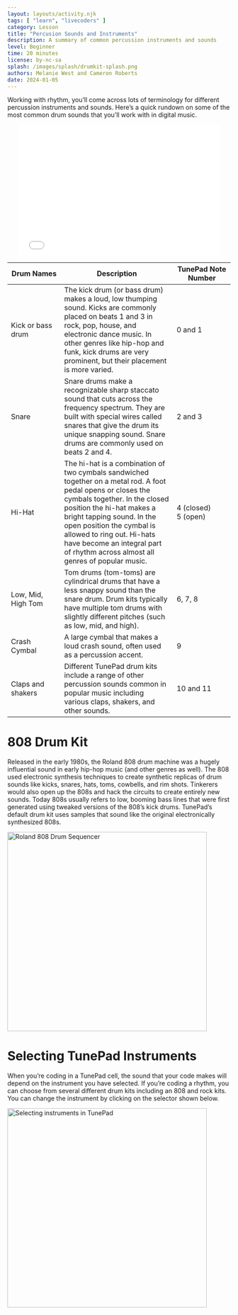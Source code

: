 ```yaml
---
layout: layouts/activity.njk
tags: [ "learn", "livecoders" ]
category: Lesson
title: "Percusion Sounds and Instruments"
description: A summary of common percussion instruments and sounds
level: Beginner
time: 20 minutes
license: by-nc-sa
splash: /images/splash/drumkit-splash.png
authors: Melanie West and Cameron Roberts
date: 2024-01-05
---
```

Working with rhythm, you’ll come across lots of terminology for different percussion instruments and sounds. 
Here’s a quick rundown on some of the most common drum sounds that you’ll work with in digital music.

<iframe src="/interactives/drumkit/" style="width: 90%; height: auto; aspect-ratio: 20 / 13; border: none; margin: 0 auto; display: block;"></iframe>

| Drum&nbsp;Names | Description | TunePad&nbsp;Note Number |
| ---------- | ----------- | ------------------- |
| Kick or bass drum | The kick drum (or bass drum) makes a loud, low thumping sound. Kicks are commonly placed on beats 1 and 3 in rock, pop, house, and electronic dance music. In other genres like hip-hop and funk, kick drums are very prominent, but their placement is more varied. | 0 and 1 |
| Snare | Snare drums make a recognizable sharp staccato sound that cuts across the frequency spectrum. They are built with special wires called snares that give the drum its unique snapping sound. Snare drums are commonly used on beats 2 and 4. |	2 and 3 |
| Hi-Hat | The hi-hat is a combination of two cymbals sandwiched together on a metal rod. A foot pedal opens or closes the cymbals together. In the closed position the hi-hat makes a bright tapping sound. In the open position the cymbal is allowed to ring out. Hi-hats have become an integral part of rhythm across almost all genres of popular music. | 4 (closed)<br>5 (open) |
| Low, Mid, High Tom | Tom drums (tom-toms) are cylindrical drums that have a less snappy sound than the snare drum. Drum kits typically have multiple tom drums with slightly different pitches (such as low, mid, and high). | 6, 7, 8 |
| Crash Cymbal | A large cymbal that makes a loud crash sound, often used as a percussion accent. | 9 |
| Claps and shakers | Different TunePad drum kits include a range of other percussion sounds common in popular music including various claps, shakers, and other sounds. | 10 and 11 |

# 808 Drum Kit
Released in the early 1980s, the Roland 808 drum machine was a hugely influential sound in early hip-hop music (and other genres as well). The 808 used electronic synthesis techniques to create synthetic replicas of drum sounds like kicks, snares, hats, toms, cowbells, and rim shots. Tinkerers would also open up the 808s and hack the circuits to create entirely new sounds. Today 808s usually refers to low, booming bass lines that were first generated using tweaked versions of the 808’s kick drums. TunePad’s default drum kit uses samples that sound like the original electronically synthesized 808s. 

<img src="/images/Figure2.7.jpg" alt="Roland 808 Drum Sequencer" width="450">

# Selecting TunePad Instruments
When you’re coding in a TunePad cell, the sound that your code makes will depend on the instrument you have selected. If you’re coding a rhythm, you can choose from several different drum kits including an 808 and rock kits. You can change the instrument by clicking on the selector shown below.

<img src="/images/Figure2.8.png" alt="Selecting instruments in TunePad" width="450">
